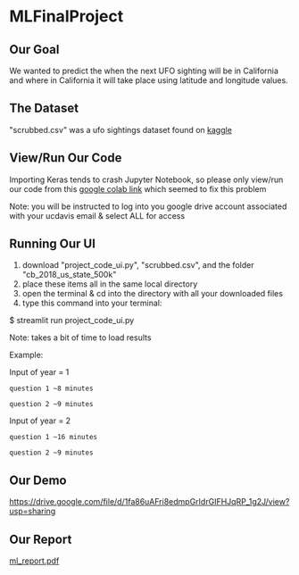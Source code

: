 # MLFinalProject
## Our Goal
We wanted to predict the when the next UFO sighting will be in California and where in California it will take place using latitude and longitude values.

## The Dataset
"scrubbed.csv" was a ufo sightings dataset found on [kaggle](https://www.kaggle.com/datasets/NUFORC/ufo-sightings)

## View/Run Our Code
Importing Keras tends to crash Jupyter Notebook, so please only view/run our code from this [google colab link](https://colab.research.google.com/drive/1LkhfuaI1NOLcgpFoup_GG5OF2Zsy6dzQ?usp=sharing) which seemed to fix this problem


Note: you will be instructed to log into you google drive account associated with your ucdavis email & select ALL for access
## Running Our UI
1. download "project_code_ui.py", "scrubbed.csv", and the folder "cb_2018_us_state_500k"
2. place these items all in the same local directory
3. open the terminal & cd into the directory with all your downloaded files
4. type this command into your terminal:

$ streamlit run project_code_ui.py

Note: takes a bit of time to load results

Example:

  Input of year = 1
  
    question 1 ~8 minutes
    
    question 2 ~9 minutes
    
  Input of year = 2
  
    question 1 ~16 minutes
    
    question 2 ~9 minutes

## Our Demo
https://drive.google.com/file/d/1fa86uAFri8edmpGrIdrGIFHJqRP_1g2J/view?usp=sharing

## Our Report
[ml_report.pdf](https://github.com/priyalpatell/MLFinalProject/files/14608729/ml_report.pdf)

